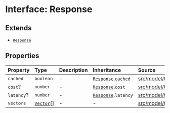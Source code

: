 # Interface: Response

## Extends

- [`Response`](../../Base/interfaces/Response.md)

## Properties

| Property | Type | Description | Inheritance | Source |
| :------ | :------ | :------ | :------ | :------ |
| `cached` | `boolean` | - | [`Response`](../../Base/interfaces/Response.md).`cached` | [src/model/types.ts:36](https://github.com/dexaai/llm-tools/blob/f300435/src/model/types.ts#L36) |
| `cost`? | `number` | - | [`Response`](../../Base/interfaces/Response.md).`cost` | [src/model/types.ts:38](https://github.com/dexaai/llm-tools/blob/f300435/src/model/types.ts#L38) |
| `latency`? | `number` | - | [`Response`](../../Base/interfaces/Response.md).`latency` | [src/model/types.ts:37](https://github.com/dexaai/llm-tools/blob/f300435/src/model/types.ts#L37) |
| `vectors` | [`Vector`](../type-aliases/Vector.md)[] | - | - | [src/model/types.ts:248](https://github.com/dexaai/llm-tools/blob/f300435/src/model/types.ts#L248) |
